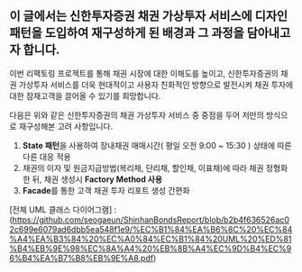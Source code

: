 ## 이 글에서는 신한투자증권 채권 가상투자 서비스에 디자인패턴을 도입하여 재구성하게 된 배경과 그 과정을 담아내고자 합니다.

 이번 리팩토링 프로젝트를 통해 채권 시장에 대한 이해도를 높이고, 신한투자증권의 채권 가상투자 서비스를 더욱 현대적이고 사용자 친화적인 방향으로 발전시켜 채권 투자에 대한 잠재고객을 끌어올 수 있기를 희망합니다.

 다음은 위와 같은 신한투자증권의 채권 가상투자 서비스 중 중점을 두어 저만의 방식으로 재구성해본 고려 사항입니다.

1. **State 패턴**을 사용하여 장내채권 매매시간( 평일 오전 9:00 ~ 15:30 ) 상태에 따른 다른 대응 적용
2. 채권의 이자 및 원금지급방법(복리채, 단리채, 할인채, 이표채)에 따라 채권 정형화 한 뒤, 채권 생성시 **Factory Method 사용**
3. **Facade**를 통한 고객 채권 투자 리포트 생성 간편화



[전체 UML 클래스 다이어그램] :(https://github.com/seogaeun/ShinhanBondsReport/blob/b2b4f636526ac02c699e6079ad6dbb5ea548f1e9/%EC%B1%84%EA%B6%8C%20%EC%84%A4%EA%B3%84%20%EC%A0%84%EC%B1%84%20UML%20%ED%81%B4%EB%9E%98%EC%8A%A4%20%EB%8B%A4%EC%9D%B4%EC%96%B4%EA%B7%B8%EB%9E%A8.pdf)

